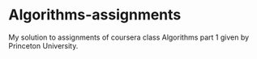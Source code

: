 # Algorithms-assignments
My solution to assignments of coursera class Algorithms part 1 given by Princeton University.
